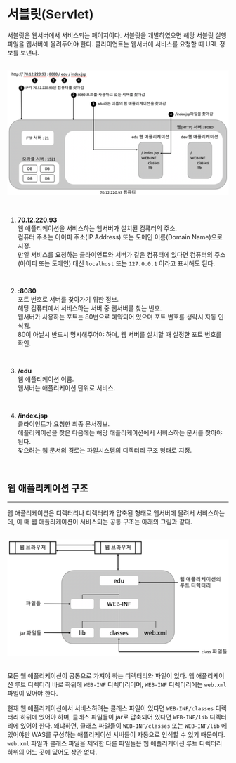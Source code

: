 # 서블릿(Servlet)  
서블릿은 웹서버에서 서비스되는 페이지이다. 서블릿을 개발하였으면 해당 서블릿 실행 파일을 웹서버에 올려두어야 한다. 클라이언트는 웹서버에 서비스를 요청할 때 URL 정보를 보낸다.  
<br/>

![url_info](https://github.com/Yoojeebee/TIL/blob/master/images/url_info.jpg?raw=true)  

<br/>

1. <strong>70.12.220.93</strong>  
웹 애플리케이션을 서비스하는 웹서버가 설치된 컴퓨터의 주소.  
컴퓨터 주소는 아이피 주소(IP Address) 또는 도메인 이름(Domain Name)으로 지정.  
만일 서비스를 요청하는 클라이언트와 서버가 같은 컴퓨터에 있다면 컴퓨터의 주소(아이피 또는 도메인) 대신 `localhost` 또는 `127.0.0.1` 이라고 표시해도 된다.  
<br/>

2. <strong>:8080</strong>  
포트 번호로 서버를 찾아가기 위한 정보.  
해당 컴퓨터에서 서비스하는 서버 중 웹서버를 찾는 번호.  
웹서버가 사용하는 포트는 80번으로 예약되어 있으며 포트 번호를 생략시 자동 인식됨.  
80이 아닐시 반드시 명시해주어야 하며, 웹 서버를 설치할 때 설정한 포트 번호를 확인.  
<br/>

3. <strong>/edu</strong>  
웹 애플리케이션 이름.  
웹서버는 애플리케이션 단위로 서비스.  
<br/>

4. <strong>/index.jsp</strong>  
클라이언트가 요청한 최종 문서정보.  
애플리케이션을 찾은 다음에는 해당 애플리케이션에서 서비스하는 문서를 찾아야 된다.  
찾으려는 웹 문서의 경로는 파일시스템의 디렉터리 구조 형태로 지정.  
<br/>

## 웹 애플리케이션 구조  
---
웹 애플리케이션은 디렉터리나 디렉터리가 압축된 형태로 웹서버에 올려서 서비스하는데, 이 때 웹 애플리케이션이 서비스되는 공통 구조는 아래의 그림과 같다.  
<br/>

![web_application_directory](https://github.com/Yoojeebee/TIL/blob/master/images/web_application_directory.jpg?raw=true)  
<br/>

모든 웹 애플리케이션이 공통으로 가져야 하는 디렉터리와 파일이 있다. 웹 애플리케이션 루트 디렉터리 바로 하위에 `WEB-INF` 디렉터리이며, `WEB-INF` 디렉터리에는 `web.xml` 파일이 있어야 한다.  
  
현재 웹 애플리케이션에서 서비스하려는 클래스 파일이 있다면 `WEB-INF/classes` 디렉터리 하위에 있어야 하며, 클래스 파일들이 jar로 압축되어 있다면 `WEB-INF/lib` 디렉터리에 있어야 한다. 왜냐하면, 클래스 파일들이 `WEB-INF/classes` 또는 `WEB-INF/lib` 에 있어야만 WAS를 구성하는 애플리케이션 서버들이 자동으로 인식할 수 있기 때문이다. `web.xml` 파일과 클래스 파일을 제외한 다른 파일들은 웹 애플리케이션 루트 디렉터리 하위의 어느 곳에 있어도 상관 없다.
